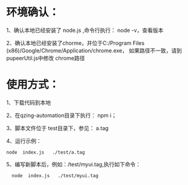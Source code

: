 # 环境确认：

1、确认本地已经安装了 node.js ,命令行执行： node -v，查看版本

2、确认本地已经安装了chorme，并位于C:/Program Files (x86)/Google/Chrome/Application/chrome.exe，
    如果路径不一致，请到 pupeerUtil.js中修改 chrome路径



# 使用方式：

1、下载代码到本地

2、在qzing-automation目录下执行： npm i；

3、脚本文件位于 test目录下，参见： a.tag

4、运行示例：
        

```
node  index.js   ./test/a.tag 
```

5、编写新脚本后，例如：/test/myui.tag,执行如下命令：
       

```
  node  index.js   ./test/myui.tag 
```

